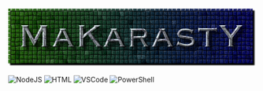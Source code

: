 <p align="center"><img src="https://github.com/makarasty/MaKarastY/blob/main/makarasty.png"</p>

![NodeJS](https://img.shields.io/badge/node.js-6DA55F?style=for-the-badge&logo=node.js&logoColor=white)
![HTML](https://img.shields.io/badge/html%20-%23E34F26.svg?&style=for-the-badge&logo=html5&logoColor=white)
![VSCode](https://img.shields.io/badge/-vscode-00a8e8?style=for-the-badge&logo=visual-studio-code)
![PowerShell](https://img.shields.io/badge/PowerShell-5391FE?style=for-the-badge&logo=PowerShell&logoColor=white)
